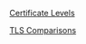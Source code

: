 [Certificate Levels](https://www.sectigo.com/resource-library/different-types-of-ssl-certificates-explained#Domain%20validation%20SSL%20certificate)

[TLS Comparisons](<https://www.wolfssl.com/a-comparison-of-differences-in-tls-1-1-and-tls-1-2/>)

